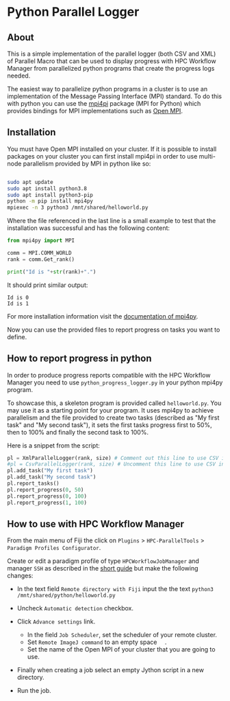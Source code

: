 # Python Parallel Logger

## About

This is a simple implementation of the parallel logger (both CSV and XML) of Parallel Macro that can be used to display progress with HPC Workflow Manager from parallelized python programs that create the progress logs needed.

The easiest way to parallelize python programs in a cluster is to use an implementation of the Message Passing Interface (MPI) standard. To do this with python you can use the [mpi4pi](https://mpi4py.github.io/) package (MPI for Python) which provides bindings for MPI implementations such as [Open MPI](https://www.open-mpi.org/). 

## Installation

You must have Open MPI installed on your cluster. If it is possible to install packages on your cluster you can first install mpi4pi in order to use multi-node parallelism provided by MPI in python like so:

```bash

sudo apt update 
sudo apt install python3.8
sudo apt install python3-pip
python -m pip install mpi4py
mpiexec -n 3 python3 /mnt/shared/helloworld.py
```

Where the file referenced in the last line is a small example to test that the installation was successful and has the following content:

```python
from mpi4py import MPI

comm = MPI.COMM_WORLD
rank = comm.Get_rank()

print("Id is "+str(rank)+".")
```

It should print similar output:

````text
Id is 0
Id is 1
````

For more installation information visit the [documentation of mpi4py](https://mpi4py.readthedocs.io/en/stable/install.html).

Now you can use the provided files to report progress on tasks you want to define.

## How to report progress in python

In order to produce progress reports compatible with the HPC Workflow Manager you need to use `python_progress_logger.py` in your python mpi4py program.

To showcase this, a skeleton program is provided called `helloworld.py`. You may use it as a starting point for your program. It uses mpi4py to achieve parallelism and the file provided to create two tasks (described as "My first task" and "My second task"), it sets the first tasks progress first to 50%, then to 100% and finally the second task to 100%.

Here is a snippet from the script:

```python
pl = XmlParallelLogger(rank, size) # Comment out this line to use CSV instead.
#pl = CsvParallelLogger(rank, size) # Uncomment this line to use CSV instead.
pl.add_task("My first task")
pl.add_task("My second task")
pl.report_tasks()
pl.report_progress(0, 50)
pl.report_progress(0, 100)
pl.report_progress(1, 100)
```

## How to use with HPC Workflow Manager

From the main menu of Fiji the click on `Plugins` > `HPC-ParallelTools` > `Paradigm Profiles Configurator`.

Create or edit a paradigm profile of type `HPCWorkflowJobManager` and manager `SSH` as described in the [short guide](https://github.com/fiji-hpc/parallel-macro/wiki/How-to-set-up-the-paradigm-for-Parallel-Macro) but make the following changes:

* In the text field `Remote directory with Fiji` input the the text `python3 /mnt/shared/python/helloworld.py ` 

* Uncheck `Automatic detection` checkbox. 
* Click `Advance settings` link.
  * In the field `Job Scheduler`, set the scheduler of your remote cluster.
  * Set `Remote ImageJ command` to an empty space `  `.
  * Set the name of the Open MPI of your cluster that you are going to use.
* Finally when creating a job select an empty Jython script in a new directory.
* Run the job.